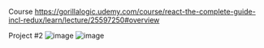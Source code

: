Course https://gorillalogic.udemy.com/course/react-the-complete-guide-incl-redux/learn/lecture/25597250#overview

Project #2
![image](https://github.com/NaoRojas/react-project-02/assets/46090365/71cb12d9-6a2e-440a-9659-dc1d1257d536)
![image](https://github.com/NaoRojas/react-project-02/assets/46090365/2b4d299a-8133-4b6f-8d51-052a246511d1)
